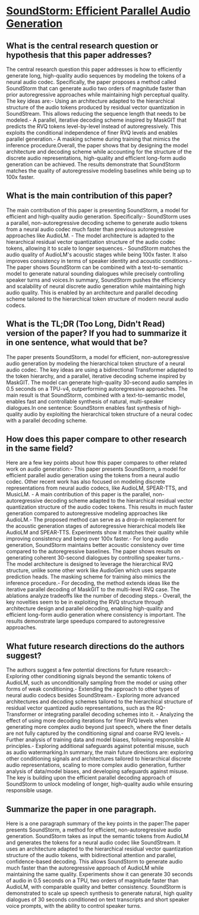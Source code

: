 # [SoundStorm: Efficient Parallel Audio Generation](https://arxiv.org/abs/2305.09636)

## What is the central research question or hypothesis that this paper addresses?

The central research question this paper addresses is how to efficiently generate long, high-quality audio sequences by modeling the tokens of a neural audio codec. Specifically, the paper proposes a method called SoundStorm that can generate audio two orders of magnitude faster than prior autoregressive approaches while maintaining high perceptual quality. The key ideas are:- Using an architecture adapted to the hierarchical structure of the audio tokens produced by residual vector quantization in SoundStream. This allows reducing the sequence length that needs to be modeled.- A parallel, iterative decoding scheme inspired by MaskGIT that predicts the RVQ tokens level-by-level instead of autoregressively. This exploits the conditional independence of finer RVQ levels and enables parallel generation.- A masking scheme during training that mimics the inference procedure.Overall, the paper shows that by designing the model architecture and decoding scheme while accounting for the structure of the discrete audio representations, high-quality and efficient long-form audio generation can be achieved. The results demonstrate that SoundStorm matches the quality of autoregressive modeling baselines while being up to 100x faster.


## What is the main contribution of this paper?

The main contribution of this paper is presenting SoundStorm, a model for efficient and high-quality audio generation. Specifically:- SoundStorm uses a parallel, non-autoregressive decoding scheme to generate audio tokens from a neural audio codec much faster than previous autoregressive approaches like AudioLM. - The model architecture is adapted to the hierarchical residual vector quantization structure of the audio codec tokens, allowing it to scale to longer sequences.- SoundStorm matches the audio quality of AudioLM's acoustic stages while being 100x faster. It also improves consistency in terms of speaker identity and acoustic conditions.- The paper shows SoundStorm can be combined with a text-to-semantic model to generate natural sounding dialogues while precisely controlling speaker turns and voices.In summary, SoundStorm pushes the efficiency and scalability of neural discrete audio generation while maintaining high audio quality. This is enabled by an architecture and parallel decoding scheme tailored to the hierarchical token structure of modern neural audio codecs.


## What is the TL;DR (Too Long, Didn't Read) version of the paper? If you had to summarize it in one sentence, what would that be?

The paper presents SoundStorm, a model for efficient, non-autoregressive audio generation by modeling the hierarchical token structure of a neural audio codec. The key ideas are using a bidirectional Transformer adapted to the token hierarchy, and a parallel, iterative decoding scheme inspired by MaskGIT. The model can generate high-quality 30-second audio samples in 0.5 seconds on a TPU-v4, outperforming autoregressive approaches. The main result is that SoundStorm, combined with a text-to-semantic model, enables fast and controllable synthesis of natural, multi-speaker dialogues.In one sentence: SoundStorm enables fast synthesis of high-quality audio by exploiting the hierarchical token structure of a neural codec with a parallel decoding scheme.


## How does this paper compare to other research in the same field?

Here are a few key points about how this paper compares to other related work on audio generation:- This paper presents SoundStorm, a model for efficient parallel audio generation using the tokens from a neural audio codec. Other recent work has also focused on modeling discrete representations from neural audio codecs, like AudioLM, SPEAR-TTS, and MusicLM. - A main contribution of this paper is the parallel, non-autoregressive decoding scheme adapted to the hierarchical residual vector quantization structure of the audio codec tokens. This results in much faster generation compared to autoregressive modeling approaches like AudioLM.- The proposed method can serve as a drop-in replacement for the acoustic generation stages of autoregressive hierarchical models like AudioLM and SPEAR-TTS. Experiments show it matches their quality while improving consistency and being over 100x faster.- For long audio generation, SoundStorm maintains better acoustic consistency over time compared to the autoregressive baselines. The paper shows results on generating coherent 30-second dialogues by controlling speaker turns.- The model architecture is designed to leverage the hierarchical RVQ structure, unlike some other work like AudioGen which uses separate prediction heads. The masking scheme for training also mimics the inference procedure.- For decoding, the method extends ideas like the iterative parallel decoding of MaskGIT to the multi-level RVQ case. The ablations analyze tradeoffs like the number of decoding steps.- Overall, the key novelties seem to be in exploiting the RVQ structure through architecture design and parallel decoding, enabling high-quality and efficient long-form audio generation where consistency is important. The results demonstrate large speedups compared to autoregressive approaches.


## What future research directions do the authors suggest?

The authors suggest a few potential directions for future research:- Exploring other conditioning signals beyond the semantic tokens of AudioLM, such as unconditionally sampling from the model or using other forms of weak conditioning.- Extending the approach to other types of neural audio codecs besides SoundStream.- Exploring more advanced architectures and decoding schemes tailored to the hierarchical structure of residual vector quantized audio representations, such as the RQ-Transformer or integrating parallel decoding schemes into it. - Analyzing the effect of using more decoding iterations for finer RVQ levels when generating more complex audio beyond just speech, where the finer details are not fully captured by the conditioning signal and coarse RVQ levels.- Further analysis of training data and model biases, following responsible AI principles.- Exploring additional safeguards against potential misuse, such as audio watermarking.In summary, the main future directions are: exploring other conditioning signals and architectures tailored to hierarchical discrete audio representations, scaling to more complex audio generation, further analysis of data/model biases, and developing safeguards against misuse. The key is building upon the efficient parallel decoding approach of SoundStorm to unlock modeling of longer, high-quality audio while ensuring responsible usage.


## Summarize the paper in one paragraph.

Here is a one paragraph summary of the key points in the paper:The paper presents SoundStorm, a method for efficient, non-autoregressive audio generation. SoundStorm takes as input the semantic tokens from AudioLM and generates the tokens for a neural audio codec like SoundStream. It uses an architecture adapted to the hierarchical residual vector quantization structure of the audio tokens, with bidirectional attention and parallel, confidence-based decoding. This allows SoundStorm to generate audio much faster than the autoregressive approach of AudioLM while maintaining the same quality. Experiments show it can generate 30 seconds of audio in 0.5 seconds on a TPU, two orders of magnitude faster than AudioLM, with comparable quality and better consistency. SoundStorm is demonstrated to scale up speech synthesis to generate natural, high quality dialogues of 30 seconds conditioned on text transcripts and short speaker voice prompts, with the ability to control speaker turns.
